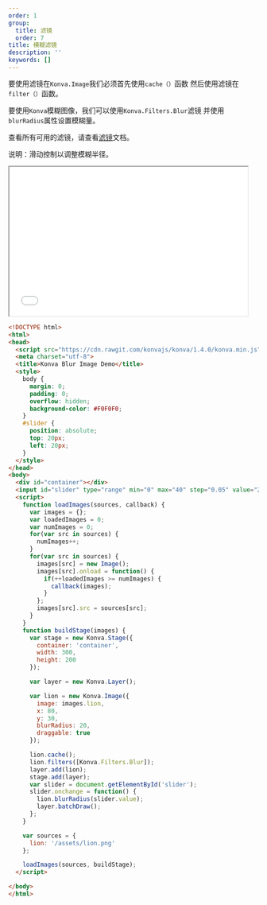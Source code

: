 ```yaml
---
order: 1
group:
  title: 滤镜
  order: 7
title: 模糊滤镜
description: ''
keywords: []
---
```

要使用滤镜在`Konva.Image`我们必须首先使用`cache（）`函数
然后使用滤镜在`filter（）`函数。    

要使用`Konva`模糊图像，我们可以使用`Konva.Filters.Blur`滤镜
并使用`blurRadius`属性设置模糊量。 

查看所有可用的滤镜，请查看[滤镜](https://konvajs.github.io/api/Konva.Filters.html)文档。     

说明：滑动控制以调整模糊半径。 

<iframe src="/downloads/code/filters/Blur.html" style="width: 50vw;height:300px;"></iframe>

```html
<!DOCTYPE html>
<html>
<head>
  <script src="https://cdn.rawgit.com/konvajs/konva/1.4.0/konva.min.js"></script>
  <meta charset="utf-8">
  <title>Konva Blur Image Demo</title>
  <style>
    body {
      margin: 0;
      padding: 0;
      overflow: hidden;
      background-color: #F0F0F0;
    }
    #slider {
      position: absolute;
      top: 20px;
      left: 20px; 
    }
  </style>
</head>
<body>
  <div id="container"></div>
  <input id="slider" type="range" min="0" max="40" step="0.05" value="20">
  <script>
    function loadImages(sources, callback) {
      var images = {};
      var loadedImages = 0;
      var numImages = 0;
      for(var src in sources) {
        numImages++;
      }
      for(var src in sources) {
        images[src] = new Image();
        images[src].onload = function() {
          if(++loadedImages >= numImages) {
            callback(images);
          }
        };
        images[src].src = sources[src];
      }
    }
    function buildStage(images) {
      var stage = new Konva.Stage({
        container: 'container',
        width: 300,
        height: 200
      });

      var layer = new Konva.Layer();

      var lion = new Konva.Image({
        image: images.lion,
        x: 80,
        y: 30,
        blurRadius: 20,
        draggable: true
      });

      lion.cache();
      lion.filters([Konva.Filters.Blur]);
      layer.add(lion);
      stage.add(layer);
      var slider = document.getElementById('slider'); 
      slider.onchange = function() {
        lion.blurRadius(slider.value);
        layer.batchDraw();    
      };
    }

    var sources = {
      lion: '/assets/lion.png'
    };

    loadImages(sources, buildStage);
  </script>

</body>
</html>
```